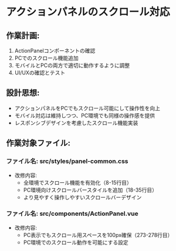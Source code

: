 # アクションパネルのスクロール対応

## 作業計画:
1. ActionPanelコンポーネントの確認
2. PCでのスクロール機能追加
3. モバイルとPCの両方で適切に動作するように調整
4. UI/UXの確認とテスト

## 設計思想:
- アクションパネルをPCでもスクロール可能にして操作性を向上
- モバイル対応は維持しつつ、PC環境でも同様の操作感を提供
- レスポンシブデザインを考慮したスクロール機能実装

## 作業対象ファイル:

### ファイル名: src/styles/panel-common.css
- 改修内容: 
  - 全環境でスクロール機能を有効化（8-15行目）
  - PC環境向けスクロールバースタイルを追加（18-35行目）
  - より見やすく操作しやすいスクロールバーデザイン

### ファイル名: src/components/ActionPanel.vue
- 改修内容:
  - PC表示でもスクロール用スペースを100px確保（273-278行目）
  - PC環境でのスクロール動作を可能にする設定